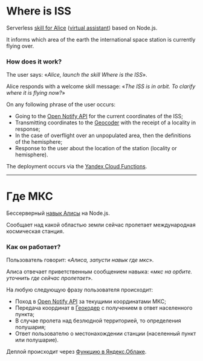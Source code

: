 # Where is ISS

Serverless [skill for Alice](https://dialogs.yandex.ru/store/skills/3b4d3762-gde-mks) ([virtual assistant](https://en.wikipedia.org/wiki/Alice_(virtual_assistant))) based on Node.js.

It informs which area of the earth the international space station is currently flying over.

### How does it work?

The user says: «*Alice, launch the skill Where is the ISS*».

Alice responds with a welcome skill message: «*The ISS is in orbit. To clarify where it is flying now?*»

On any following phrase of the user occurs:
* Going to the [Open Notify API](http://open-notify.org/Open-Notify-API/ISS-Location-Now/) for the current coordinates of the ISS;
* Transmitting coordinates to the [Geocoder](https://yandex.com/dev/maps/geocoder/) with the receipt of a locality in response;
* In the case of overflight over an unpopulated area, then the definitions of the hemisphere;
* Response to the user about the location of the station (locality or hemisphere).

The deployment occurs via the [Yandex Cloud Functions](https://cloud.yandex.com/en/services/functions).

----

# Где МКС

Бессерверный [навык Алисы](https://dialogs.yandex.ru/store/skills/3b4d3762-gde-mks) на Node.js.

Сообщает над какой областью земли сейчас пролетает международная космическая станция.

### Как он работает?

Пользователь говорит: «*Алиса, запусти навык где мкс*».

Алиса отвечает приветственным сообщением навыка: «*мкс на орбите. уточнить где сейчас пролетает*».

На любую следующую фразу пользователя происходит:
* Поход в [Open Notify API](http://open-notify.org/Open-Notify-API/ISS-Location-Now/) за текущими координатами МКС;
* Передача координат в [Геокодер](https://tech.yandex.ru/maps/geocoder/) с получением в ответ населенного пункта;
* В случае пролета над безлюдной территорией, то определения полушария;
* Ответ пользователю о местонахождении станции (населенный пункт или полушарие).

Деплой происходит через [Функцию в Яндекс.Облаке](https://yandex.ru/dev/dialogs/alice/doc/deploy-ycloud-function-docpage/).
